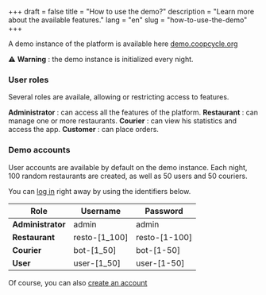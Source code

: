 +++
draft = false
title = "How to use the demo?"
description = "Learn more about the available features."
lang = "en"
slug = "how-to-use-the-demo"
+++

A demo instance of the platform is available here [demo.coopcycle.org](https://demo.coopcycle.org)


⚠️ **Warning** : the demo instance is initialized every night.

### User roles

Several roles are availale, allowing or restricting access to features.

**Administrator** : can access all the features of the platform.
**Restaurant** : can manage one or more restaurants.
**Courier** : can view his statistics and access the app.
**Customer** : can place orders.

### Demo accounts

User accounts are available by default on the demo instance.
Each night, 100 random restaurants are created, as well as 50 users and 50 couriers.


You can [log in](https://demo.coopcycle.org/login) right away by using the identifiers below.


<table class="table">
  <thead>
    <th>Role</th>
    <th>Username</th>
    <th>Password</th>
  </thead>
  <tbody>
    <tr>
      <td><strong>Administrator</strong></td>
      <td>admin</td>
      <td>admin</td>
    </tr>
    <tr>
      <td><strong>Restaurant</strong></td>
      <td>resto-[1_100]</td>
      <td>resto-[1-100]</td>
    </tr>
    <tr>
      <td><strong>Courier</strong></td>
      <td>bot-[1_50]</td>
      <td>bot-[1-50]</td>
    </tr>
    <tr>
      <td><strong>User</strong></td>
      <td>user-[1_50]</td>
      <td>user-[1-50]</td>
    </tr>
  </tbody>
</table>

Of course, you can also [create an account](https://demo.coopcycle.org/register/)
